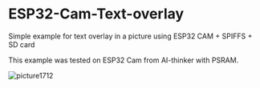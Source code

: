 # ESP32-Cam-Text-overlay
Simple example for text overlay in a picture using ESP32 CAM + SPIFFS + SD card


This example was tested on ESP32 Cam from AI-thinker with PSRAM.


![picture1712](https://user-images.githubusercontent.com/33373207/154744275-6982c44e-f2f4-4df0-8b1b-a83fa5c28d49.jpg)
